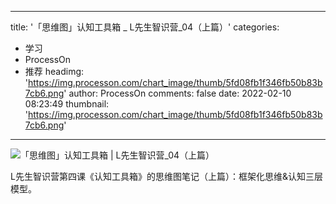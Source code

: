 
---
title: '「思维图」认知工具箱 _ L先生智识营_04（上篇）'
categories: 
 - 学习
 - ProcessOn
 - 推荐
headimg: 'https://img.processon.com/chart_image/thumb/5fd08fb1f346fb50b83b7cb6.png'
author: ProcessOn
comments: false
date: 2022-02-10 08:23:49
thumbnail: 'https://img.processon.com/chart_image/thumb/5fd08fb1f346fb50b83b7cb6.png'
---

<div>   
<img class="thumb" alt="「思维图」认知工具箱 | L先生智识营_04（上篇）" src="https://img.processon.com/chart_image/thumb/5fd08fb1f346fb50b83b7cb6.png" referrerpolicy="no-referrer">
<p>L先生智识营第四课《认知工具箱》的思维图笔记（上篇）：框架化思维&认知三层模型。</p>  
</div>
            